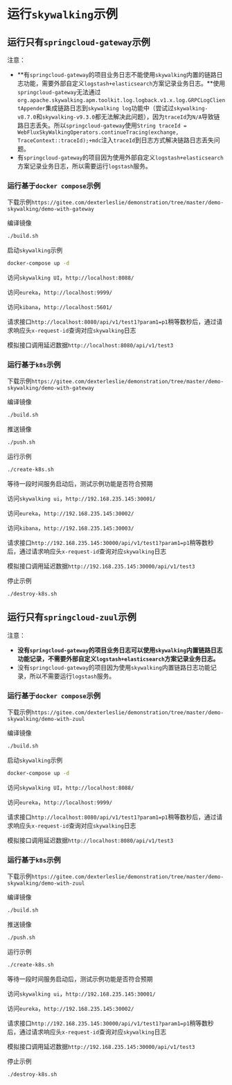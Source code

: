 # 运行`skywalking`示例



## 运行只有`springcloud-gateway`示例

注意：

- **有`springcloud-gateway`的项目业务日志不能使用`skywalking`内置的链路日志功能，需要外部自定义`logstash+elasticsearch`方案记录业务日志。**使用`springcloud-gateway`无法通过`org.apache.skywalking.apm.toolkit.log.logback.v1.x.log.GRPCLogClientAppender`集成链路日志到`skywalking log`功能中（尝试过`skywalking-v8.7.0`和`skywalking-v9.3.0`都无法解决此问题），因为`traceId`为`N/A`导致链路日志丢失。所以`springcloud-gateway`使用`String traceId = WebFluxSkyWalkingOperators.continueTracing(exchange, TraceContext::traceId);+mdc`注入`traceId`到日志方式解决链路日志丢失问题。
- 有`springcloud-gateway`的项目因为使用外部自定义`logstash+elasticsearch`方案记录业务日志，所以需要运行`logstash`服务。



### 运行基于`docker compose`示例

下载示例`https://gitee.com/dexterleslie/demonstration/tree/master/demo-skywalking/demo-with-gateway`

编译镜像

```bash
./build.sh
```

启动`skywalking`示例

```bash
docker-compose up -d
```

访问`skywalking UI`，`http://localhost:8088/`

访问`eureka`，`http://localhost:9999/`

访问`kibana`，`http://localhost:5601/`

请求接口`http://localhost:8080/api/v1/test1?param1=p1`稍等数秒后，通过请求响应头`x-request-id`查询对应`skywalking`日志

模拟接口调用延迟数据`http://localhost:8080/api/v1/test3`



### 运行基于`k8s`示例

下载示例`https://gitee.com/dexterleslie/demonstration/tree/master/demo-skywalking/demo-with-gateway`

编译镜像

```bash
./build.sh
```

推送镜像

```bash
./push.sh
```

运行示例

```bash
./create-k8s.sh
```

等待一段时间服务启动后，测试示例功能是否符合预期

访问`skywalking ui`，`http://192.168.235.145:30001/`

访问`eureka`，`http://192.168.235.145:30002/`

访问`kibana`，`http://192.168.235.145:30003/`

请求接口`http://192.168.235.145:30000/api/v1/test1?param1=p1`稍等数秒后，通过请求响应头`x-request-id`查询对应`skywalking`日志

模拟接口调用延迟数据`http://192.168.235.145:30000/api/v1/test3`

停止示例

```bash
./destroy-k8s.sh
```





## 运行只有`springcloud-zuul`示例

注意：

- **没有`springcloud-gateway`的项目业务日志可以使用`skywalking`内置链路日志功能记录，不需要外部自定义`logstash+elasticsearch`方案记录业务日志。**
- 没有`springcloud-gateway`的项目因为使用`skywalking`内置链路日志功能记录，所以不需要运行`logstash`服务。



### 运行基于`docker compose`示例

下载示例`https://gitee.com/dexterleslie/demonstration/tree/master/demo-skywalking/demo-with-zuul`

编译镜像

```bash
./build.sh
```

启动`skywalking`示例

```bash
docker-compose up -d
```

访问`skywalking UI`，`http://localhost:8088/`

访问`eureka`，`http://localhost:9999/`

请求接口`http://localhost:8080/api/v1/test1?param1=p1`稍等数秒后，通过请求响应头`x-request-id`查询对应`skywalking`日志

模拟接口调用延迟数据`http://localhost:8080/api/v1/test3`



### 运行基于`k8s`示例

下载示例`https://gitee.com/dexterleslie/demonstration/tree/master/demo-skywalking/demo-with-zuul`

编译镜像

```bash
./build.sh
```

推送镜像

```bash
./push.sh
```

运行示例

```bash
./create-k8s.sh
```

等待一段时间服务启动后，测试示例功能是否符合预期

访问`skywalking ui`，`http://192.168.235.145:30001/`

访问`eureka`，`http://192.168.235.145:30002/`

请求接口`http://192.168.235.145:30000/api/v1/test1?param1=p1`稍等数秒后，通过请求响应头`x-request-id`查询对应`skywalking`日志

模拟接口调用延迟数据`http://192.168.235.145:30000/api/v1/test3`

停止示例

```bash
./destroy-k8s.sh
```

